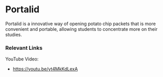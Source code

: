# Portalid
Portalid is a innovative way of opening potato chip packets that is more convenient and portable, allowing students to concentrate more on their studies.

### Relevant Links
YouTube Video:
- https://youtu.be/yt4MkKdLexA
